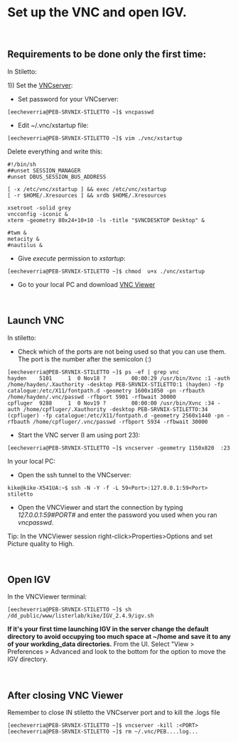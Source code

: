 # Set up the VNC and open IGV. 

 &nbsp;
 
## Requirements to be done only the first time:  
In Stiletto:   
   
1)) Set the [VNCserver](https://davetang.github.io/listerlab/vnc.html):  

- Set password for your VNCserver:  
```console
[eecheverria@PEB-SRVNIX-STILETTO ~]$ vncpasswd
```    

- Edit ~/.vnc/xstartup file:

```console
[eecheverria@PEB-SRVNIX-STILETTO ~]$ vim ./vnc/xstartup
```  
Delete everything and write this:  
```console
#!/bin/sh
##unset SESSION_MANAGER
#unset DBUS_SESSION_BUS_ADDRESS

[ -x /etc/vnc/xstartup ] && exec /etc/vnc/xstartup
[ -r $HOME/.Xresources ] && xrdb $HOME/.Xresources

xsetroot -solid grey
vncconfig -iconic &
xterm -geometry 80x24+10+10 -ls -title "$VNCDESKTOP Desktop" &

#twm &
metacity &
#nautilus &
```    

- Give *execute* permission to *xstartup*:   

```console
[eecheverria@PEB-SRVNIX-STILETTO ~]$ chmod  u+x ./vnc/xstartup
```  

- Go to your local PC and download [VNC Viewer](https://www.realvnc.com/en/connect/download/viewer/)   

&nbsp;

## Launch VNC

In stiletto:  

- Check which of the ports are not being used so that you can use them. The port is the number after the semicolon (:)

```console
[eecheverria@PEB-SRVNIX-STILETTO ~]$ ps -ef | grep vnc
hayden    5101     1  0 Nov18 ?        00:00:29 /usr/bin/Xvnc :1 -auth /home/hayden/.Xauthority -desktop PEB-SRVNIX-STILETTO:1 (hayden) -fp catalogue:/etc/X11/fontpath.d -geometry 1600x1050 -pn -rfbauth /home/hayden/.vnc/passwd -rfbport 5901 -rfbwait 30000
cpfluger  9288     1  0 Nov19 ?        00:00:00 /usr/bin/Xvnc :34 -auth /home/cpfluger/.Xauthority -desktop PEB-SRVNIX-STILETTO:34 (cpfluger) -fp catalogue:/etc/X11/fontpath.d -geometry 2560x1440 -pn -rfbauth /home/cpfluger/.vnc/passwd -rfbport 5934 -rfbwait 30000

```    

- Start the VNC server (I am using port 23):  

```console
[eecheverria@PEB-SRVNIX-STILETTO ~]$ vncserver -geometry 1150x820  :23
```    
In your local PC:  

- Open the ssh tunnel to the VNCserver:

```console
kike@kike-X541UA:~$ ssh -N -Y -f -L 59<Port>:127.0.0.1:59<Port> stiletto
```   

- Open the VNCViewer and start the connection by typing *127.0.0.1:59#PORT#* and enter the password you used when you ran *vncpasswd*.    

Tip: In the VNCViewer session right-click>Properties>Options and set Picture quality to High.  

&nbsp;

## Open IGV  

In the VNCViewer terminal:  

```console
[eecheverria@PEB-SRVNIX-STILETTO ~]$ sh /dd_public/www/listerlab/kike/IGV_2.4.9/igv.sh  
```   
**If it's your first time launching IGV in the server change the default directory to avoid occupying too much space at ~/home and save it to any of your workding_data directories.** From the UI. Select "View > Preferences > Advanced and look to the bottom for the option to move the IGV directory.

&nbsp;

## After closing VNC Viewer  

Remember to close IN stiletto the VNCserver port and to kill the .logs file 
```console
[eecheverria@PEB-SRVNIX-STILETTO ~]$ vncserver -kill :<PORT>  
[eecheverria@PEB-SRVNIX-STILETTO ~]$ rm ~/.vnc/PEB....log...
